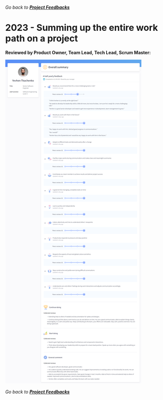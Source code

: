 *Go back to [**Project Feedbacks**](../../README.md#project-feedbacks)*

# 2023 - Summing up the entire work path on a project

**Reviewed by Product Owner, Team Lead, Tech Lead, Scrum Master:**

![picture](../pictures/feedbacks/2023-Sep-EPAM-Summary-Feedback.PNG)

*Go back to [**Project Feedbacks**](../../README.md#project-feedbacks)*